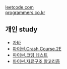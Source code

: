 
[leetcode.com](https://leetcode.com/problemset/all/)<br>
[programmers.co.kr](https://programmers.co.kr/learn/challenges)<br>

## 개인 study
- [자바](README_java)
- [파이썬.Crash Course.2E](python_crash_course)
- [파이썬.코딩 테스트](python_coding_test)
- [파이썬.자료구조 알고리즘](python_ds_algorithm)